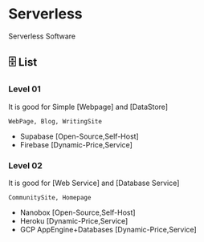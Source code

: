 # Serverless
Serverless Software

## :file_cabinet: List

### Level 01
It is good for Simple [Webpage] and [DataStore]

```
WebPage, Blog, WritingSite
```

- Supabase [Open-Source,Self-Host]
- Firebase [Dynamic-Price,Service]

### Level 02
It is good for [Web Service] and [Database Service]

```
CommunitySite, Homepage
```

- Nanobox [Open-Source,Self-Host]
- Heroku [Dynamic-Price,Service]
- GCP AppEngine+Databases [Dynamic-Price,Service]
